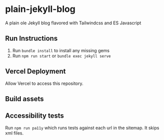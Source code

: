# plain-jekyll-blog

A plain ole Jekyll blog flavored with Tailwindcss and ES Javascript

## Run Instructions

1. Run `bundle install` to install any missing gems
1. Run `npm run start` or `bundle exec jekyll serve`

## Vercel Deployment

Allow Vercel to access this repository.

## Build assets

## Accessibility tests

Run `npm run pa11y` which runs tests against each url in the sitemap. It skips xml files.
